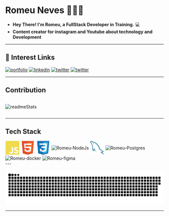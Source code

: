 # Romeu Neves 🙋🏻‍♂️
- **Hey There! I'm Romeu, a FullStack Developer in Training.** 💻
- **Content creator for instagram and Youtube about technology and Development** 
---

## 🔗 Interest Links
[![portfolio](https://img.shields.io/badge/my_portfolio-230F3B?style=for-the-badge&logo=KO-fi&logoColor=069642)](https://theuncoder.netlify.app)   [![linkedin](https://img.shields.io/badge/linkedin-0A66C2?style=for-the-badge&logo=linkedin&logoColor=white)](https://www.linkedin.com/in/romeu-neves-6b1340184/)   [![twitter](https://img.shields.io/badge/twitter-1DA1F2?style=for-the-badge&logo=twitter&logoColor=white)](https://twitter.com/RRNeves21)   [![twitter](https://img.shields.io/badge/instagram-blueviolet?style=for-the-badge&logo=instagram&logoColor=white)](https://instagram.com/_devsincero_)

---

## Contribution
<div style="display: inline-block">
 
![readmeStats](https://github-readme-stats.vercel.app/api/top-langs/?username=rnevesphp&layout=compact&langs_count=8&theme=dark)
</div>

---

## Tech Stack

<div style="display: inline-block">
 <img align="center" alt="Romeu-Js" height="45" width="45" src="https://raw.githubusercontent.com/devicons/devicon/master/icons/javascript/javascript-plain.svg"> 
 <img align="center" alt="Romeu-HTML" height="45" width="45" src="https://raw.githubusercontent.com/devicons/devicon/master/icons/html5/html5-original.svg">
 <img align="center" alt="Romeu-CSS" height="45" width="45" src="https://raw.githubusercontent.com/devicons/devicon/master/icons/css3/css3-original.svg">
 <img align="center" alt="Romeu-NodeJs" height="45" width="45" src="https://cdn.jsdelivr.net/gh/devicons/devicon/icons/nodejs/nodejs-original.svg" /> 
 <img align="center" alt="Romeu-MySQL" height="45" width="45" src="https://raw.githubusercontent.com/devicons/devicon/master/icons/mysql/mysql-plain.svg">
 <img align="center" alt="Romeu-Postgres" height="45" width="45" src="https://cdn.jsdelivr.net/gh/devicons/devicon/icons/postgresql/postgresql-original-wordmark.svg" />
 <img align="center" alt="Romeu-docker" height="45" width="45" src="https://cdn.jsdelivr.net/gh/devicons/devicon/icons/docker/docker-original.svg" />
 <img align="center" alt="Romeu-figma" height="45" width="45" src="https://cdn.jsdelivr.net/gh/devicons/devicon/icons/figma/figma-original.svg" />
</div>
---

![Snake animation](https://github.com/rnevesphp/rnevesphp/blob/output/github-contribution-grid-snake.svg)

---
